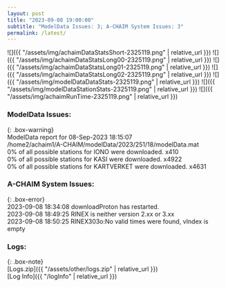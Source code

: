 ```yaml
---
layout: post
title: "2023-09-08 19:00:00"
subtitle: "ModelData Issues: 3; A-CHAIM System Issues: 3"
permalink: /latest/
---
```


![]({{ "/assets/img/achaimDataStatsShort-2325119.png" | relative_url }})
![]({{ "/assets/img/achaimDataStatsLong00-2325119.png" | relative_url }})
![]({{ "/assets/img/achaimDataStatsLong01-2325119.png" | relative_url }})
![]({{ "/assets/img/achaimDataStatsLong02-2325119.png" | relative_url }})
![]({{ "/assets/img/modelDataDataStats-2325119.png" | relative_url }})
![]({{ "/assets/img/modelDataStationStats-2325119.png" | relative_url }})
![]({{ "/assets/img/achaimRunTime-2325119.png" | relative_url }})


### ModelData Issues:  
  
{: .box-warning}  
 ModelData report for 08-Sep-2023 18:15:07   
 /home2/achaim1/A-CHAIM/modelData/2023/251/18/modelData.mat   
 0% of all possible stations for IONO were downloaded. x410   
 0% of all possible stations for KASI were downloaded. x4922   
 0% of all possible stations for KARTVERKET were downloaded. x4631   
  
### A-CHAIM System Issues:  
  
{: .box-error}  
2023-09-08 18:34:08 downloadProton has restarted.  
2023-09-08 18:49:25 RINEX is neither version 2.xx or 3.xx  
2023-09-08 18:50:25 RINEX303o:No valid times were found, vIndex is empty  

### Logs:  
  
{: .box-note}  
[Logs.zip]({{ "/assets/other/logs.zip" | relative_url }})  
[Log Info]({{ "/logInfo" | relative_url }})  
